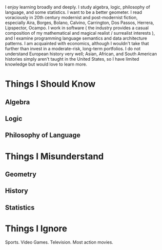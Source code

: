 <!-- TITLE: Learning -->
<!-- SUBTITLE: CRESCAT SCIENCIA, VITA EXCOLATUR -->


I enjoy learning broadly and deeply. I study algebra, logic, philosophy of language, and some statistics. I want to be a better geometer. I read voraciously in 20th century modernist and post-modernist fiction, especially Aira, Borges, Bolano, Calvino, Carrington, Dos Passos, Herrera, Lipspector, Ocampo. I work in software ( the industry provides a casual composition of my mathematical and magical realist / surrealist interests ), and I examine programming language semantics and data architecture patterns. I am acquainted with economics, although I wouldn't take that further than invest in a moderate-risk, long-term portfolios. I do not understand European history very well; Asian, African, and South American histories simply aren't taught in the United States, so I have limited knowledge but would love to learn more.

# Things I Should Know
## Algebra

## Logic

## Philosophy of Language
# Things I Misunderstand
## Geometry

## History

## Statistics
# Things I Ignore
Sports. Video Games. Television. Most action movies.